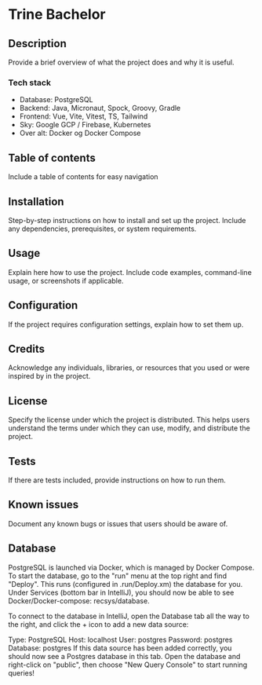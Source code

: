 # Trine Bachelor

## Description
Provide a brief overview of what the project does and why it is useful.

### Tech stack
* Database: PostgreSQL
* Backend: Java, Micronaut, Spock, Groovy, Gradle
* Frontend: Vue, Vite, Vitest, TS, Tailwind
* Sky: Google GCP / Firebase, Kubernetes
* Over alt: Docker og Docker Compose


## Table of contents
Include a table of contents for easy navigation

## Installation
Step-by-step instructions on how to install and set up the project. Include any dependencies, prerequisites, or system requirements.



## Usage
Explain here how to use the project. Include code examples, command-line usage, or screenshots if applicable.


## Configuration
If the project requires configuration settings, explain how to set them up.

## Credits
Acknowledge any individuals, libraries, or resources that you used or were inspired by in the project.

## License
Specify the license under which the project is distributed. This helps users understand the terms under which they can use, modify, and distribute the project.

## Tests
If there are tests included, provide instructions on how to run them.

## Known issues
Document any known bugs or issues that users should be aware of.







## Database

PostgreSQL is launched via Docker, which is managed by Docker Compose. To start the database, go to the "run" menu at the top right and find "Deploy". This runs (configured in .run/Deploy.xm) the database for you. Under Services (bottom bar in IntelliJ), you should now be able to see Docker/Docker-compose: recsys/database.

To connect to the database in IntelliJ, open the Database tab all the way to the right, and click the + icon to add a new data source:

Type: PostgreSQL
Host: localhost
User: postgres
Password: postgres
Database: postgres
If this data source has been added correctly, you should now see a Postgres database in this tab. Open the database and right-click on "public", then choose "New Query Console" to start running queries!